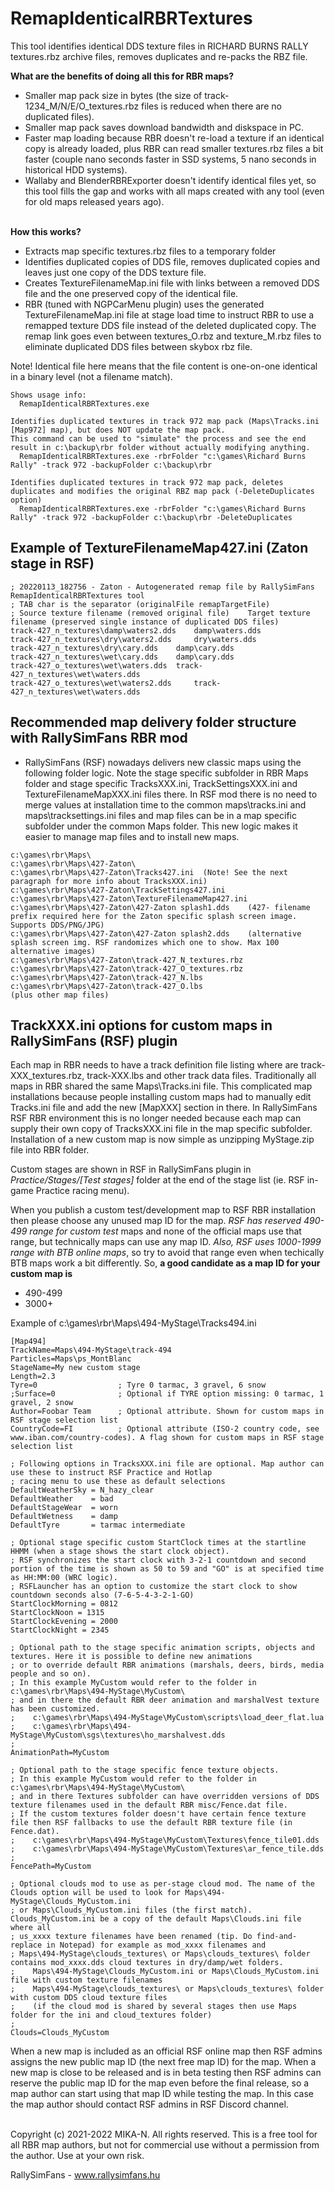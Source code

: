 # RemapIdenticalRBRTextures

This tool identifies identical DDS texture files in RICHARD BURNS RALLY textures.rbz archive files, removes duplicates and re-packs the RBZ file.

**What are the benefits of doing all this for RBR maps?**
- Smaller map pack size in bytes (the size of track-1234_M/N/E/O_textures.rbz files is reduced when there are no duplicated files). 
- Smaller map pack saves download bandwidth and diskspace in PC.
- Faster map loading because RBR doesn't re-load a texture if an identical copy is already loaded, plus RBR can read smaller textures.rbz files a bit faster (couple nano seconds faster in SSD systems, 5 nano seconds in historical HDD systems).
- Wallaby and BlenderRBRExporter doesn't identify identical files yet, so this tool fills the gap and works with all maps created with any tool (even for old maps released years ago).

\
**How this works?**
- Extracts map specific textures.rbz files to a temporary folder
- Identifies duplicated copies of DDS file, removes duplicated copies and leaves just one copy of the DDS texture file.
- Creates TextureFilenameMap<MapID>.ini file with links between a removed DDS file and the one preserved copy of the identical file.
- RBR (tuned with NGPCarMenu plugin) uses the generated TextureFilenameMap<MapID>.ini file at stage load time to instruct RBR to use a remapped texture DDS file instead of the deleted duplicated copy. The remap link goes even between textures_O.rbz and texture_M.rbz files to eliminate duplicated DDS files between skybox rbz file.

Note! Identical file here means that the file content is one-on-one identical in a binary level (not a filename match).
 
 ```
 Shows usage info:
   RemapIdenticalRBRTextures.exe   

 Identifies duplicated textures in track 972 map pack (Maps\Tracks.ini [Map972] map), but does NOT update the map pack. 
 This command can be used to "simulate" the process and see the end result in c:\backup\rbr folder without actually modifying anything.
   RemapIdenticalRBRTextures.exe -rbrFolder "c:\games\Richard Burns Rally" -track 972 -backupFolder c:\backup\rbr

 Identifies duplicated textures in track 972 map pack, deletes duplicates and modifies the original RBZ map pack (-DeleteDuplicates option)
   RemapIdenticalRBRTextures.exe -rbrFolder "c:\games\Richard Burns Rally" -track 972 -backupFolder c:\backup\rbr -DeleteDuplicates
```

## Example of TextureFilenameMap427.ini (Zaton stage in RSF)
 ```
; 20220113_182756 - Zaton - Autogenerated remap file by RallySimFans RemapIdenticalRBRTextures tool
; TAB char is the separator (originalFile remapTargetFile)
; Source texture filename (removed original file)    Target texture filename (preserved single instance of duplicated DDS files)
track-427_n_textures\damp\waters2.dds	 damp\waters.dds
track-427_n_textures\dry\waters2.dds	 dry\waters.dds
track-427_n_textures\dry\cary.dds	 damp\cary.dds
track-427_n_textures\wet\cary.dds	 damp\cary.dds
track-427_o_textures\wet\waters.dds	 track-427_n_textures\wet\waters.dds
track-427_o_textures\wet\waters2.dds	 track-427_n_textures\wet\waters.dds
 ```
 
 
## Recommended map delivery folder structure with RallySimFans RBR mod
 
 - RallySimFans (RSF) nowadays delivers new classic maps using the following folder logic. Note the stage specific subfolder in RBR Maps folder and stage specific TracksXXX.ini, TrackSettingsXXX.ini and TextureFilenameMapXXX.ini files there. In RSF mod there is no need to merge values at installation time to the common maps\tracks.ini and maps\tracksettings.ini files and map files can be in a map specific subfolder under the common Maps folder. This new logic makes it easier to manage map files and to install new maps.
 
 ```
 c:\games\rbr\Maps\
 c:\games\rbr\Maps\427-Zaton\
 c:\games\rbr\Maps\427-Zaton\Tracks427.ini  (Note! See the next paragraph for more info about TracksXXX.ini)
 c:\games\rbr\Maps\427-Zaton\TrackSettings427.ini
 c:\games\rbr\Maps\427-Zaton\TextureFilenameMap427.ini
 c:\games\rbr\Maps\427-Zaton\427-Zaton splash1.dds    (427- filename prefix required here for the Zaton specific splash screen image. Supports DDS/PNG/JPG)
 c:\games\rbr\Maps\427-Zaton\427-Zaton splash2.dds    (alternative splash screen img. RSF randomizes which one to show. Max 100 alternative images)
 c:\games\rbr\Maps\427-Zaton\track-427_N_textures.rbz
 c:\games\rbr\Maps\427-Zaton\track-427_O_textures.rbz
 c:\games\rbr\Maps\427-Zaton\track-427_N.lbs
 c:\games\rbr\Maps\427-Zaton\track-427_O.lbs
 (plus other map files)
 ```


## TrackXXX.ini options for custom maps in RallySimFans (RSF) plugin

Each map in RBR needs to have a track definition file listing where are track-XXX_textures.rbz, track-XXX.lbs and other track data files. Traditionally all maps in RBR shared the same Maps\Tracks.ini file. This complicated map installations because people installing custom maps had to manually edit Tracks.ini file and add the new [MapXXX] section in there. In RallySimFans RSF RBR environment this is no longer needed because each map can supply their own copy of TracksXXX.ini file in the map specific subfolder. Installation of a new custom map is now simple as unzipping MyStage.zip file into RBR folder.

Custom stages are shown in RSF in RallySimFans plugin in _Practice/Stages/[Test stages]_ folder at the end of the stage list (ie. RSF in-game Practice racing menu).
 
When you publish a custom test/development map to RSF RBR installation then please choose any unused map ID for the map. _RSF has reserved 490-499 range for custom test_ maps and none of the official maps use that range, but technically maps can use any map ID. _Also, RSF uses 1000-1999 range with BTB online maps_, so try to avoid that range even when techically BTB maps work a bit differently. So, **a good candidate as a map ID for your custom map is**
- 490-499
- 3000+
 
Example of c:\games\rbr\Maps\494-MyStage\Tracks494.ini
```
[Map494]
TrackName=Maps\494-MyStage\track-494
Particles=Maps\ps_MontBlanc
StageName=My new custom stage
Length=2.3
Tyre=0                  ; Tyre 0 tarmac, 3 gravel, 6 snow
;Surface=0              ; Optional if TYRE option missing: 0 tarmac, 1 gravel, 2 snow
Author=Foobar Team      ; Optional attribute. Shown for custom maps in RSF stage selection list
CountryCode=FI          ; Optional attribute (ISO-2 country code, see www.iban.com/country-codes). A flag shown for custom maps in RSF stage selection list

; Following options in TracksXXX.ini file are optional. Map author can use these to instruct RSF Practice and Hotlap
; racing menu to use these as default selections
DefaultWeatherSky = N_hazy_clear
DefaultWeather    = bad
DefaultStageWear  = worn
DefaultWetness    = damp
DefaultTyre       = tarmac intermediate

; Optional stage specific custom StartClock times at the startline HHMM (when a stage shows the start clock object).
; RSF synchronizes the start clock with 3-2-1 countdown and second portion of the time is shown as 50 to 59 and "GO" is at specified time as HH:MM:00 (WRC logic).
; RSFLauncher has an option to customize the start clock to show countdown seconds also (7-6-5-4-3-2-1-GO)
StartClockMorning = 0812
StartClockNoon = 1315
StartClockEvening = 2000
StartClockNight = 2345

; Optional path to the stage specific animation scripts, objects and textures. Here it is possible to define new animations
; or to override default RBR animations (marshals, deers, birds, media people and so on).
; In this example MyCustom would refer to the folder in c:\games\rbr\Maps\494-MyStage\MyCustom\
; and in there the default RBR deer animation and marshalVest texture has been customized.
;    c:\games\rbr\Maps\494-MyStage\MyCustom\scripts\load_deer_flat.lua
;    c:\games\rbr\Maps\494-MyStage\MyCustom\sgs\textures\ho_marshalvest.dds
;
AnimationPath=MyCustom

; Optional path to the stage specific fence texture objects.
; In this example MyCustom would refer to the folder in c:\games\rbr\Maps\494-MyStage\MyCustom\
; and in there Textures subfolder can have overridden versions of DDS texture filenames used in the default RBR misc/Fence.dat file.
; If the custom textures folder doesn't have certain fence texture file then RSF fallbacks to use the default RBR texture file (in Fence.dat).
;    c:\games\rbr\Maps\494-MyStage\MyCustom\Textures\fence_tile01.dds
;    c:\games\rbr\Maps\494-MyStage\MyCustom\Textures\ar_fence_tile.dds
;
FencePath=MyCustom

; Optional clouds mod to use as per-stage cloud mod. The name of the Clouds option will be used to look for Maps\494-MyStage\Clouds_MyCustom.ini
; or Maps\Clouds_MyCustom.ini files (the first match). Clouds_MyCustom.ini be a copy of the default Maps\Clouds.ini file where all
; us_xxxx texture filenames have been renamed (tip. Do find-and-replace in Notepad) for example as mod_xxxx filenames and 
; Maps\494-MyStage\clouds_textures\ or Maps\clouds_textures\ folder contains mod_xxxx.dds cloud textures in dry/damp/wet folders.
;    Maps\494-MyStage\Clouds_MyCustom.ini or Maps\Clouds_MyCustom.ini file with custom texture filenames
;    Maps\494-MyStage\clouds_textures\ or Maps\clouds_textures\ folder with custom DDS cloud texture files
;    (if the cloud mod is shared by several stages then use Maps folder for the ini and cloud_textures folder)
;
Clouds=Clouds_MyCustom
```

When a new map is included as an official RSF online map then RSF admins assigns the new public map ID (the next free map ID) for the map. When a new map is close to be released and is in beta testing then RSF admins can reserve the public map ID for the map even before the final release, so a map author can start using that map ID while testing the map. In this case the map author should contact RSF admins in RSF Discord channel.
 
\
Copyright (c) 2021-2022 MIKA-N. All rights reserved. This is a free tool for all RBR map authors, but not for commercial use without a permission from the author. Use at your own risk.
 
RallySimFans - www.rallysimfans.hu

